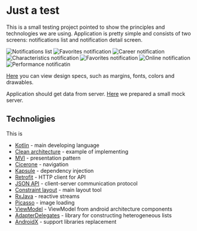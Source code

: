 # Just a test

This is a small testing project pointed to show the principles and technologies we are using. Application is pretty simple and consists of two screens: notifications list and notification detail screen.

![Notifications list](https://raw.githubusercontent.com/scraplesh/just-a-test/82794ca955e55dee8960e18552955ec68dfb82ba/resources/Notifications.png) ![Favorites notification](https://github.com/scraplesh/just-a-test/blob/master/resources/Favorites%20notification.png?raw=true)   ![Career notification](https://github.com/scraplesh/just-a-test/blob/82794ca955e55dee8960e18552955ec68dfb82ba/resources/Career%20notification.png?raw=true) ![Characteristics notification](https://github.com/scraplesh/just-a-test/blob/82794ca955e55dee8960e18552955ec68dfb82ba/resources/Characteristics%20notification.png?raw=true)
 ![Favorites notification](https://github.com/scraplesh/just-a-test/blob/82794ca955e55dee8960e18552955ec68dfb82ba/resources/Contacts%20notification.png?raw=true) ![Online notification](https://github.com/scraplesh/just-a-test/blob/82794ca955e55dee8960e18552955ec68dfb82ba/resources/Online%20notification.png?raw=true) ![Performance notificatin](https://github.com/scraplesh/just-a-test/blob/82794ca955e55dee8960e18552955ec68dfb82ba/resources/Performance%20notification.png?raw=true)

[Here](https://app.sympli.io/p/a9dda454b874d81773afa1ae3177dd84540ba3ebc5) you can view design specs, such as margins, fonts, colors and drawables.

Application should get data from server. [Here](https://justtest11.docs.apiary.io/#) we prepared a small mock server.

## Technoligies
This is 

 - [Kotlin](https://kotlinlang.org/docs/reference/) - main developing language
 - [Clean architecture](https://proandroiddev.com/a-guided-tour-inside-a-clean-architecture-code-base-48bb5cc9fc97) - example of implementing
 - [MVI](http://hannesdorfmann.com/android/mosby3-mvi-1) - presentation pattern
 - [Cicerone](https://github.com/terrakok/Cicerone) - navigation
 - [Kapsule](https://traversal.space/kapsule/) - dependency injection
 - [Retrofit](https://square.github.io/retrofit/) - HTTP client for API
 - [JSON API](https://jsonapi.org/) - client-server communication protocol
 - [Constraint layout](https://developer.android.com/training/constraint-layout/) - main layout tool
 - [RxJava](https://github.com/ReactiveX/RxJava) - reactive streams
 - [Picasso](http://square.github.io/picasso/) - image loading
- [ViewModel](https://developer.android.com/topic/libraries/architecture/viewmodel) - ViewModel from android architecture components
- [AdapterDelegates](https://github.com/sockeqwe/AdapterDelegates) - library for constructing heterogeneous lists
- [AndroidX](https://developer.android.com/jetpack/androidx/) - support libraries replacement
<!--stackedit_data:
eyJoaXN0b3J5IjpbLTIwMTQxMDI1NywxNzAwODA4OTQsMTA2MT
kyNDAxMywzNzA2MDY5NjcsLTkxNTk0NzU1NywtMTk4MDQ5NTk4
NSwzNzYwMTMwMDMsMzU5NjIxMzQxLC0xNjg3Mjc0MTgwXX0=
-->
